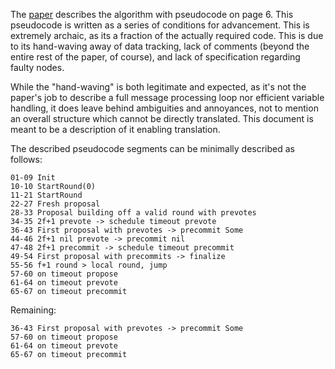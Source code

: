 The [paper](https://arxiv.org/abs/1807.04938) describes the algorithm with
pseudocode on page 6. This pseudocode is written as a series of conditions for
advancement. This is extremely archaic, as its a fraction of the actually
required code. This is due to its hand-waving away of data tracking, lack of
comments (beyond the entire rest of the paper, of course), and lack of
specification regarding faulty nodes.

While the "hand-waving" is both legitimate and expected, as it's not the paper's
job to describe a full message processing loop nor efficient variable handling,
it does leave behind ambiguities and annoyances, not to mention an overall
structure which cannot be directly translated. This document is meant to be a
description of it enabling translation.

The described pseudocode segments can be minimally described as follows:

```
01-09 Init
10-10 StartRound(0)
11-21 StartRound
22-27 Fresh proposal
28-33 Proposal building off a valid round with prevotes
34-35 2f+1 prevote -> schedule timeout prevote
36-43 First proposal with prevotes -> precommit Some
44-46 2f+1 nil prevote -> precommit nil
47-48 2f+1 precommit -> schedule timeout precommit
49-54 First proposal with precommits -> finalize
55-56 f+1 round > local round, jump
57-60 on timeout propose
61-64 on timeout prevote
65-67 on timeout precommit
```

Remaining:

```
36-43 First proposal with prevotes -> precommit Some
57-60 on timeout propose
61-64 on timeout prevote
65-67 on timeout precommit
```
